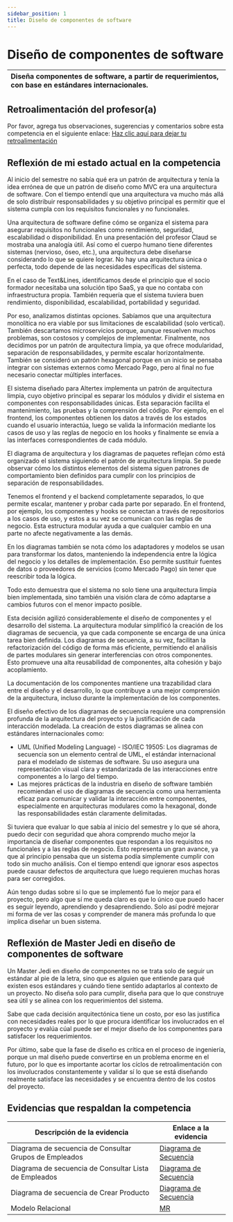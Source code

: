 ```yaml
---
sidebar_position: 1
title: Diseño de componentes de software
---
```

# Diseño de componentes de software


| Diseña componentes de software, a partir de requerimientos, con base en estándares internacionales. |
| :---------------------------------------------------------------------------------------------------- |

## Retroalimentación del profesor(a)

Por favor, agrega tus observaciones, sugerencias y comentarios sobre esta competencia en el siguiente enlace:  [Haz clic aquí para dejar tu retroalimentación](https://docs.google.com/document/d/1DS8nw5wONIA2Hsyyu9oGleLhGe4syc6xH5qRi6aSWro/edit?usp=sharing)

## Reflexión de mi estado actual en la competencia

Al inicio del semestre no sabía qué era un patrón de arquitectura y tenía la idea errónea de que un patrón de diseño como MVC era una arquitectura de software. Con el tiempo entendí que una arquitectura va mucho más allá de solo distribuir responsabilidades y su objetivo principal es permitir que el sistema cumpla con los requisitos funcionales y no funcionales.

Una arquitectura de software define cómo se organiza el sistema para asegurar requisitos no funcionales como rendimiento, seguridad, escalabilidad o disponibilidad. En una presentación del profesor Claud se mostraba una analogía útil. Así como el cuerpo humano tiene diferentes sistemas (nervioso, óseo, etc.), una arquitectura debe diseñarse considerando lo que se quiere lograr. No hay una arquitectura única o perfecta, todo depende de las necesidades específicas del sistema.

En el caso de Text&Lines, identificamos desde el principio que el socio formador necesitaba una solución tipo SaaS, ya que no contaba con infraestructura propia. También requería que el sistema tuviera buen rendimiento, disponibilidad, escalabilidad, portabilidad y seguridad.

Por eso, analizamos distintas opciones. Sabíamos que una arquitectura monolítica no era viable por sus limitaciones de escalabilidad (solo vertical). También descartamos microservicios porque, aunque resuelven muchos problemas, son costosos y complejos de implementar. Finalmente, nos decidimos por un patrón de arquitectura limpia, ya que ofrece modularidad, separación de responsabilidades, y permite escalar horizontalmente. También se consideró un patrón hexagonal porque en un inicio se pensaba integrar con sistemas externos como Mercado Pago, pero al final no fue necesario conectar múltiples interfaces.

El sistema diseñado para Altertex implementa un patrón de arquitectura limpia, cuyo objetivo principal es separar los módulos y dividir el sistema en componentes con responsabilidades únicas. Esta separación facilita el mantenimiento, las pruebas y la comprensión del código. Por ejemplo, en el frontend, los componentes obtienen los datos a través de los estados cuando el usuario interactúa, luego se valida la información mediante los casos de uso y las reglas de negocio en los hooks y finalmente se envía a las interfaces correspondientes de cada módulo.

El diagrama de arquitectura y los diagramas de paquetes reflejan cómo está organizado el sistema siguiendo el patrón de arquitectura limpia. Se puede observar cómo los distintos elementos del sistema siguen patrones de comportamiento bien definidos para cumplir con los principios de separación de responsabilidades.

Tenemos el frontend y el backend completamente separados, lo que permite escalar, mantener y probar cada parte por separado. En el frontend, por ejemplo, los componentes y hooks se conectan a través de repositorios a los casos de uso, y estos a su vez se comunican con las reglas de negocio. Esta estructura modular ayuda a que cualquier cambio en una parte no afecte negativamente a las demás.

En los diagramas también se nota cómo los adaptadores y modelos se usan para transformar los datos, manteniendo la independencia entre la lógica del negocio y los detalles de implementación. Eso permite sustituir fuentes de datos o proveedores de servicios (como Mercado Pago) sin tener que reescribir toda la lógica.

Todo esto demuestra que el sistema no solo tiene una arquitectura limpia bien implementada, sino también una visión clara de cómo adaptarse a cambios futuros con el menor impacto posible.

Esta decisión agilizó considerablemente el diseño de componentes y el desarrollo del sistema. La arquitectura modular simplificó la creación de los diagramas de secuencia, ya que cada componente se encarga de una única tarea bien definida. Los diagramas de secuencia, a su vez, facilitan la refactorización del código de forma más eficiente, permitiendo el análisis de partes modulares sin generar interferencias con otros componentes. Esto promueve una alta reusabilidad de componentes, alta cohesión y bajo acoplamiento.

La documentación de los componentes mantiene una trazabilidad clara entre el diseño y el desarrollo, lo que contribuye a una mejor comprensión de la arquitectura, incluso durante la implementación de los componentes.

El diseño efectivo de los diagramas de secuencia requiere una comprensión profunda de la arquitectura del proyecto y la justificación de cada interacción modelada. La creación de estos diagramas se alinea con estándares internacionales como:

* UML (Unified Modeling Language) - ISO/IEC 19505: Los diagramas de secuencia son un elemento central de UML, el estándar internacional para el modelado de sistemas de software. Su uso asegura una representación visual clara y estandarizada de las interacciones entre componentes a lo largo del tiempo.
* Las mejores prácticas de la industria en diseño de software también recomiendan el uso de diagramas de secuencia como una herramienta eficaz para comunicar y validar la interacción entre componentes, especialmente en arquitecturas modulares como la hexagonal, donde las responsabilidades están claramente delimitadas.

Si tuviera que evaluar lo que sabía al inicio del semestre y lo que sé ahora, puedo decir con seguridad que ahora comprendo mucho mejor la importancia de diseñar componentes que respondan a los requisitos no funcionales y a las reglas de negocio. Esto representa un gran avance, ya que al principio pensaba que un sistema podía simplemente cumplir con todo sin mucho análisis. Con el tiempo entendí que ignorar esos aspectos puede causar defectos de arquitectura que luego requieren muchas horas para ser corregidos.

Aún tengo dudas sobre si lo que se implementó fue lo mejor para el proyecto, pero algo que sí me queda claro es que lo único que puedo hacer es seguir leyendo, aprendiendo y desaprendiendo. Solo así podré mejorar mi forma de ver las cosas y comprender de manera más profunda lo que implica diseñar un buen sistema.

## Reflexión de Master Jedi en diseño de componentes de software

Un Master Jedi en diseño de componentes no se trata solo de seguir un estándar al pie de la letra, sino que es alguien que entiende para qué existen esos estándares y cuándo tiene sentido adaptarlos al contexto de un proyecto. No diseña solo para cumplir, diseña para que lo que construye sea útil y se alínea con los requerimientos del sistema.

Sabe que cada decisión arquitectónica tiene un costo, por eso las justifica con necesidades reales por lo que procura identificar los involucrados en el proyecto y evalúa cúal puede ser el mejor diseño de los componentes para satisfacer los requerimientos.

Por último, sabe que la fase de diseño es crítica en el proceso de ingeniería, porque un mal diseño puede convertirse en un problema enorme en el futuro, por lo que es importante acortar los cíclos de retroalimentación con los involucrados constantemente y validar sí lo que se está diseñando realmente satisface las necesidades y se encuentra dentro de los costos del proyecto.

## Evidencias que respaldan la competencia


| Descripción de la evidencia                           | Enlace a la evidencia                                                                                             |
| ------------------------------------------------------ | ----------------------------------------------------------------------------------------------------------------- |
| Diagrama de secuencia de Consultar Grupos de Empleados | [Diagrama de Secuencia](https://codeandco-wiki.netlify.app/docs/proyectos/textiles/documentacion/requisitos/RF22) |
| Diagrama de secuencia de Consultar Lista de Empleados  | [Diagrama de Secuencia](https://codeandco-wiki.netlify.app/docs/proyectos/textiles/documentacion/requisitos/RF17) |
| Diagrama de secuencia de Crear Producto                | [Diagrama de Secuencia](https://codeandco-wiki.netlify.app/docs/proyectos/textiles/documentacion/requisitos/RF26) |
| Modelo Relacional                                      | [MR](https://codeandco-wiki.netlify.app/docs/proyectos/textiles/documentacion/diagrama-mer)                       |
